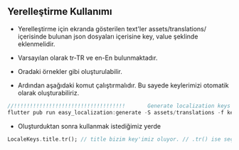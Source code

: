 ## Yerelleştirme Kullanımı

- Yerelleştirme için ekranda gösterilen text'ler assets/translations/ içerisinde bulunan json dosyaları içerisine key, value şeklinde eklenmelidir.

- Varsayılan olarak tr-TR ve en-En bulunmaktadır.

- Oradaki örnekler gibi oluşturulabilir.

- Ardından aşağıdaki komut çalıştırmalıdır. Bu sayede keylerimizi otomatik olarak oluşturabiliriz.

```dart
//!!!!!!!!!!!!!!!!!!!!!!!!!!!!!!!!!!!       Generate localization keys auto      !!!!!!!!!!!!!!!!!!!!!!!!!!!!!!!!!//
flutter pub run easy_localization:generate -S assets/translations -f keys -O lib/utils/constants -o locale_keys.g.dart
```


- Oluşturduktan sonra kullanmak istediğimiz yerde 
```dart 
LocaleKeys.title.tr(); // title bizim key'imiz oluyor. // .tr() ise seçili dile göre ekranda text gösteriyor.
```